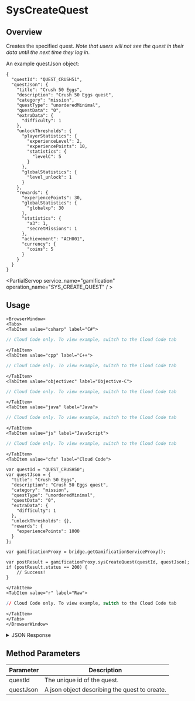 # SysCreateQuest
## Overview
Creates the specified quest. _Note that users will not see the quest in their data until the next time they log in_.



An example questJson object:
```
{
  "questId": "QUEST_CRUSH51",
  "questJson": {
    "title": "Crush 50 Eggs",
    "description": "Crush 50 Eggs quest",
    "category": "mission",
    "questType": "unorderedMinimal",
    "questData": "0",
    "extraData": {
      "difficulty": 1
    },
    "unlockThresholds": {
      "playerStatistics": {
        "experienceLevel": 2,
        "experiencePoints": 10,
        "statistics": {
          "levelC": 5
        }
      },
      "globalStatistics": {
        "level_unlock": 1
      }
    },
    "rewards": {
      "experiencePoints": 30,
      "globalStatistics": {
        "globalxp": 30
      },
      "statistics": {
        "a3": 1,
        "secretMissions": 1
      },
      "achievement": "ACH001",
      "currency": {
        "coins": 5
      }
    }
  }
}
```

<PartialServop service_name="gamification" operation_name="SYS_CREATE_QUEST" / >

## Usage

```mdx-code-block
<BrowserWindow>
<Tabs>
<TabItem value="csharp" label="C#">
```

```csharp
// Cloud Code only. To view example, switch to the Cloud Code tab
```

```mdx-code-block
</TabItem>
<TabItem value="cpp" label="C++">
```

```cpp
// Cloud Code only. To view example, switch to the Cloud Code tab
```

```mdx-code-block
</TabItem>
<TabItem value="objectivec" label="Objective-C">
```

```objectivec
// Cloud Code only. To view example, switch to the Cloud Code tab
```

```mdx-code-block
</TabItem>
<TabItem value="java" label="Java">
```

```java
// Cloud Code only. To view example, switch to the Cloud Code tab
```

```mdx-code-block
</TabItem>
<TabItem value="js" label="JavaScript">
```

```javascript
// Cloud Code only. To view example, switch to the Cloud Code tab
```

```mdx-code-block
</TabItem>
<TabItem value="cfs" label="Cloud Code">
```

```cfscript
var questId = "QUEST_CRUSH50";
var questJson = {
  "title": "Crush 50 Eggs",
  "description": "Crush 50 Eggs quest",
  "category": "mission",
  "questType": "unorderedMinimal",
  "questData": "0",
  "extraData": {
    "difficulty": 1
  },
  "unlockThresholds": {},
  "rewards": {
    "experiencePoints": 1000
  }
};

var gamificationProxy = bridge.getGamificationServiceProxy();

var postResult = gamificationProxy.sysCreateQuest(questId, questJson);
if (postResult.status == 200) {
    // Success!
}
```

```mdx-code-block
</TabItem>
<TabItem value="r" label="Raw">
```

```r
// Cloud Code only. To view example, switch to the Cloud Code tab
```

```mdx-code-block
</TabItem>
</Tabs>
</BrowserWindow>
```

<details>
<summary>JSON Response</summary>

```json
{
  "status": 200,
  "data": {
    "questId": "QUEST_CRUSH52",
    "questType": "unorderedMinimal",
    "questData": "0",
    "title": "Crush 50 Eggs",
    "description": "Crush 50 Eggs quest",
    "category": "mission",
    "extraData": {
      "difficulty": 1
    },
    "rewards": {
      "experiencePoints": 1000
    },
    "createdAt": 1574801519979,
    "updatedAt": 1574801519979,
    "version": 1,
    "tasks": []
  }
}
```
</details>

## Method Parameters
Parameter | Description
--------- | -----------
questId | The unique id of the quest.
questJson | A json object describing the quest to create.


